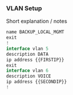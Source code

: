 
### VLAN Setup

Short explanation / notes

```js
name BACKUP_LOCAL_MGMT
exit
!
interface vlan 5
description DATA
ip address {{FIRSTIP}}
exit
interface vlan 6
description VOICE
ip address {{SECONDIP}}
!
```
